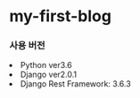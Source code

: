 # my-first-blog
<h3>사용 버전</h3>
<li>Python ver3.6</li>
<li>Django ver2.0.1</li>
<li>Django Rest Framework: 3.6.3</li>
